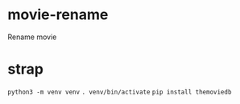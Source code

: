 # movie-rename
Rename movie 

# strap
`python3 -m venv venv`
`. venv/bin/activate`
`pip install themoviedb`

